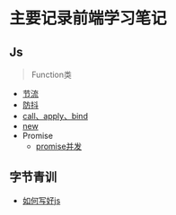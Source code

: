 # 主要记录前端学习笔记

## Js

> Function类

- [节流](https://github.com/Moons99/study_notes/blob/master/Js/throttle/index.js) 
- [防抖](https://github.com/Moons99/study_notes/blob/master/Js/debounce/index.js)
- [call、apply、bind](https://github.com/Moons99/interview_notes/blob/master/Js/call-apply-bind/README.md)
- [new](https://github.com/Moons99/interview_notes/blob/master/Js/new/README.md)  
- Promise
    - [promise并发](https://github.com/Moons99/interview_notes/tree/master/Js/Promise/promise-limit.md)
  

## 字节青训

- [如何写好js](./字节青训/1.如何写好js/README.md)